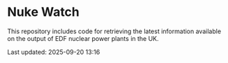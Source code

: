 # Nuke Watch

This repository includes code for retrieving the latest information available on the output of EDF nuclear power plants in the UK.

Last updated: 2025-09-20 13:16